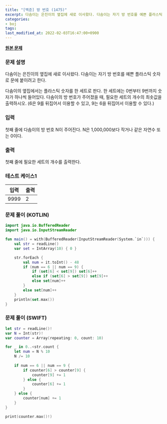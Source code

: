 ```yaml
---
title: "[백준] 방 번호 (1475)"
excerpt: 다솜이는 은진이의 옆집에 새로 이사왔다. 다솜이는 자기 방 번호를 예쁜 플라스틱 숫자로 문에 붙이려고 한다.
categories:
- boj
tags:
last_modified_at: 2022-02-03T16:47:00+0900
---
```


**[원본 문제](https://www.acmicpc.net/problem/1475)**

### 문제 설명

다솜이는 은진이의 옆집에 새로 이사왔다. 다솜이는 자기 방 번호를 예쁜 플라스틱 숫자로 문에 붙이려고 한다.

다솜이의 옆집에서는 플라스틱 숫자를 한 세트로 판다. 한 세트에는 0번부터 9번까지 숫자가 하나씩 들어있다. 다솜이의 방 번호가 주어졌을 때, 필요한 세트의 개수의 최솟값을 출력하시오. (6은 9를 뒤집어서 이용할 수 있고, 9는 6을 뒤집어서 이용할 수 있다.)

### 입력

첫째 줄에 다솜이의 방 번호 N이 주어진다. N은 1,000,000보다 작거나 같은 자연수 또는 0이다.

### 출력

첫째 줄에 필요한 세트의 개수를 출력한다.

### 테스트 케이스1

|입력|출력|
|-----|-----|
|9999|2|

### 문제 풀이 (KOTLIN)

```kotlin
import java.io.BufferedReader
import java.io.InputStreamReader

fun main() = with(BufferedReader(InputStreamReader(System.`in`))) {
    val str = readLine()
    var set = IntArray(10) { 0 }

    str.forEach {
        val num = it.toInt() - 48
        if (num == 6 || num == 9) {
            if (set[6] < set[9]) set[6]++
            else if (set[6] > set[9]) set[9]++
            else set[num]++
        }
        else set[num]++
    }
    println(set.max())
}
```




### 문제 풀이 (SWIFT)

```swift
let str = readLine()!
var N = Int(str)!
var counter = Array(repeating: 0, count: 10)

for _ in 0..<str.count {
    let num = N % 10
    N /= 10
    
    if num == 6 || num == 9 {
        if counter[6] > counter[9] {
            counter[9] += 1
        } else {
            counter[6] += 1
        }
    } else {
        counter[num] += 1
    }
}

print(counter.max()!)
```

